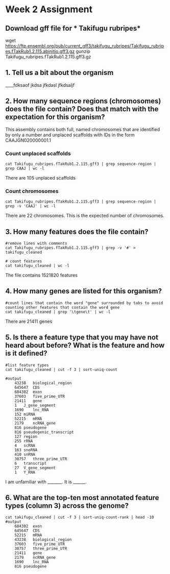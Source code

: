 # Week 2 Assignment

## Download gff file for * Takifugu rubripes* ##
wget https://ftp.ensembl.org/pub/current_gff3/takifugu_rubripes/Takifugu_rubripes.fTakRub1.2.115.abinitio.gff3.gz
gunzip Takifugu_rubripes.fTakRub1.2.115.gff3.gz

## 1. Tell us a bit about the organism ##
____fdksaof jkdsa jfkdasl jfkdsaljf 

## 2. How many sequence regions (chromosomes) does the file contain? Does that match with the expectation for this organism? ##
This assembly contains both full, named chromosomes that are identified by only a number and unplaced scaffolds with IDs in the form CAAJGN020000001.1
### Count unplaced scaffolds ###
```
cat Takifugu_rubripes.fTakRub1.2.115.gff3 | grep sequence-region | grep CAAJ | wc -l
```
There are 105 unplaced scaffolds

### Count chromosomes ###
```
cat Takifugu_rubripes.fTakRub1.2.115.gff3 | grep sequence-region | grep -v 'CAAJ' | wc -l
```
There are 22 chromosomes. This is the expected number of chromosomes.

## 3. How many features does the file contain? ##

```
#remove lines with comments
cat Takifugu_rubripes.fTakRub1.2.115.gff3 | grep -v '#' > takifugu_cleaned

# count features
cat takifugu_cleaned | wc -l
```
The file contains 1521820 features

## 4. How many genes are listed for this organism? ##
```
#count lines that contain the word "gene" surrounded by tabs to avoid counting other features that contain the word gene
cat takifugu_cleaned | grep '\tgene\t' | wc -l
```
There are 21411 genes

## 5. Is there a feature type that you may have not heard about before? What is the feature and how is it defined? ##
```
#list feature types
cat takifugu_cleaned | cut -f 3 | sort-uniq-count

#output
	43238	biological_region
	645647	CDS
	684302	exon
	37603	five_prime_UTR
	21411	gene
	1	J_gene_segment
	1690	lnc_RNA
	152	miRNA
	52215	mRNA
	2179	ncRNA_gene
	816	pseudogene
	816	pseudogenic_transcript
	127	region
	255	rRNA
	4	scRNA
	163	snoRNA
	410	snRNA
	30757	three_prime_UTR
	6	transcript
	27	V_gene_segment
	1	Y_RNA
```
I am unfamiliar with _______. It is ______.

## 6. What are the top-ten most annotated feature types (column 3) across the genome? ##
```
cat takifugu_cleaned | cut -f 3 | sort-uniq-count-rank | head -10
#output
	684302	exon
	645647	CDS
	52215	mRNA
	43238	biological_region
	37603	five_prime_UTR
	30757	three_prime_UTR
	21411	gene
	2179	ncRNA_gene
	1690	lnc_RNA
	816	pseudogene
```
